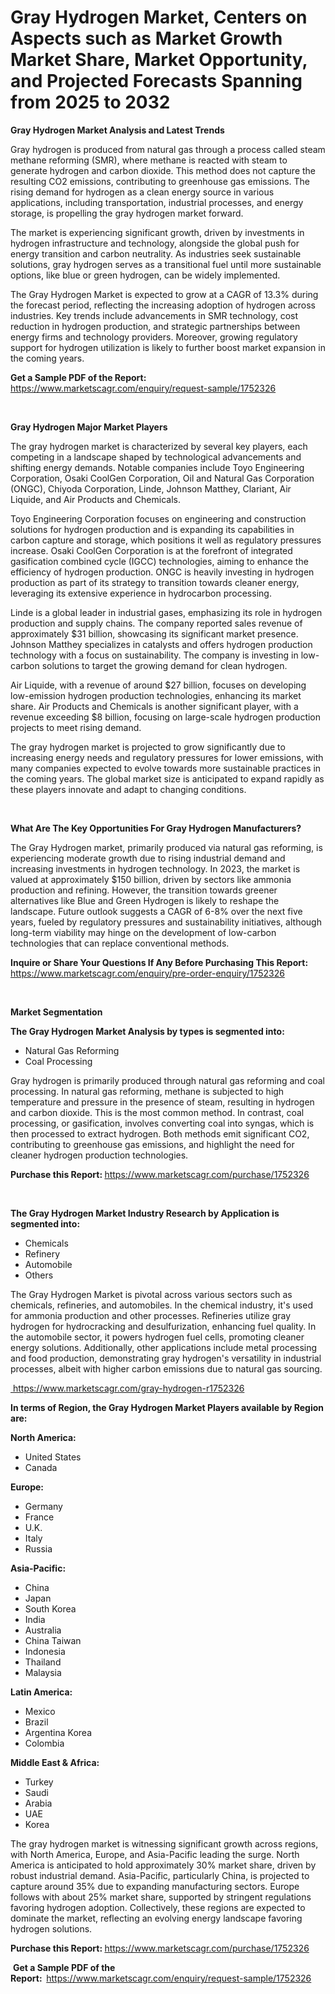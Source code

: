 <p><h1>Gray Hydrogen Market, Centers on Aspects such as Market Growth Market Share, Market Opportunity, and Projected Forecasts Spanning from 2025 to 2032</h1></p><p><strong>Gray Hydrogen Market Analysis and Latest Trends</strong></p>
<p><p>Gray hydrogen is produced from natural gas through a process called steam methane reforming (SMR), where methane is reacted with steam to generate hydrogen and carbon dioxide. This method does not capture the resulting CO2 emissions, contributing to greenhouse gas emissions. The rising demand for hydrogen as a clean energy source in various applications, including transportation, industrial processes, and energy storage, is propelling the gray hydrogen market forward.</p><p>The market is experiencing significant growth, driven by investments in hydrogen infrastructure and technology, alongside the global push for energy transition and carbon neutrality. As industries seek sustainable solutions, gray hydrogen serves as a transitional fuel until more sustainable options, like blue or green hydrogen, can be widely implemented. </p><p>The Gray Hydrogen Market is expected to grow at a CAGR of 13.3% during the forecast period, reflecting the increasing adoption of hydrogen across industries. Key trends include advancements in SMR technology, cost reduction in hydrogen production, and strategic partnerships between energy firms and technology providers. Moreover, growing regulatory support for hydrogen utilization is likely to further boost market expansion in the coming years.</p></p>
<p><strong>Get a Sample PDF of the Report:&nbsp;</strong> <a href="https://www.marketscagr.com/enquiry/request-sample/1752326?utm_campaign=3265&utm_medium=2&utm_source=Github&utm_content=ia&utm_term=16042025&utm_id=gray-hydrogen">https://www.marketscagr.com/enquiry/request-sample/1752326</a></p>
<p>&nbsp;</p>
<p><strong>Gray Hydrogen Major Market Players</strong></p>
<p><p>The gray hydrogen market is characterized by several key players, each competing in a landscape shaped by technological advancements and shifting energy demands. Notable companies include Toyo Engineering Corporation, Osaki CoolGen Corporation, Oil and Natural Gas Corporation (ONGC), Chiyoda Corporation, Linde, Johnson Matthey, Clariant, Air Liquide, and Air Products and Chemicals.</p><p>Toyo Engineering Corporation focuses on engineering and construction solutions for hydrogen production and is expanding its capabilities in carbon capture and storage, which positions it well as regulatory pressures increase. Osaki CoolGen Corporation is at the forefront of integrated gasification combined cycle (IGCC) technologies, aiming to enhance the efficiency of hydrogen production. ONGC is heavily investing in hydrogen production as part of its strategy to transition towards cleaner energy, leveraging its extensive experience in hydrocarbon processing.</p><p>Linde is a global leader in industrial gases, emphasizing its role in hydrogen production and supply chains. The company reported sales revenue of approximately $31 billion, showcasing its significant market presence. Johnson Matthey specializes in catalysts and offers hydrogen production technology with a focus on sustainability. The company is investing in low-carbon solutions to target the growing demand for clean hydrogen.</p><p>Air Liquide, with a revenue of around $27 billion, focuses on developing low-emission hydrogen production technologies, enhancing its market share. Air Products and Chemicals is another significant player, with a revenue exceeding $8 billion, focusing on large-scale hydrogen production projects to meet rising demand.</p><p>The gray hydrogen market is projected to grow significantly due to increasing energy needs and regulatory pressures for lower emissions, with many companies expected to evolve towards more sustainable practices in the coming years. The global market size is anticipated to expand rapidly as these players innovate and adapt to changing conditions.</p></p>
<p>&nbsp;</p>
<p><strong>What Are The Key Opportunities For Gray Hydrogen Manufacturers?</strong></p>
<p><p>The Gray Hydrogen market, primarily produced via natural gas reforming, is experiencing moderate growth due to rising industrial demand and increasing investments in hydrogen technology. In 2023, the market is valued at approximately $150 billion, driven by sectors like ammonia production and refining. However, the transition towards greener alternatives like Blue and Green Hydrogen is likely to reshape the landscape. Future outlook suggests a CAGR of 6-8% over the next five years, fueled by regulatory pressures and sustainability initiatives, although long-term viability may hinge on the development of low-carbon technologies that can replace conventional methods.</p></p>
<p><strong>Inquire or Share Your Questions If Any Before Purchasing This Report:</strong> <a href="https://www.marketscagr.com/enquiry/pre-order-enquiry/1752326?utm_campaign=3265&utm_medium=2&utm_source=Github&utm_content=ia&utm_term=16042025&utm_id=gray-hydrogen">https://www.marketscagr.com/enquiry/pre-order-enquiry/1752326</a></p>
<p>&nbsp;</p>
<p><strong>Market Segmentation</strong></p>
<p><strong>The Gray Hydrogen Market Analysis by types is segmented into:</strong></p>
<p><ul><li>Natural Gas Reforming</li><li>Coal Processing</li></ul></p>
<p><p>Gray hydrogen is primarily produced through natural gas reforming and coal processing. In natural gas reforming, methane is subjected to high temperature and pressure in the presence of steam, resulting in hydrogen and carbon dioxide. This is the most common method. In contrast, coal processing, or gasification, involves converting coal into syngas, which is then processed to extract hydrogen. Both methods emit significant CO2, contributing to greenhouse gas emissions, and highlight the need for cleaner hydrogen production technologies.</p></p>
<p><strong>Purchase this Report:&nbsp;</strong><a href="https://www.marketscagr.com/purchase/1752326?utm_campaign=3265&utm_medium=2&utm_source=Github&utm_content=ia&utm_term=16042025&utm_id=gray-hydrogen">https://www.marketscagr.com/purchase/1752326</a></p>
<p>&nbsp;</p>
<p><strong>The Gray Hydrogen Market Industry Research by Application is segmented into:</strong></p>
<p><ul><li>Chemicals</li><li>Refinery</li><li>Automobile</li><li>Others</li></ul></p>
<p><p>The Gray Hydrogen Market is pivotal across various sectors such as chemicals, refineries, and automobiles. In the chemical industry, it's used for ammonia production and other processes. Refineries utilize gray hydrogen for hydrocracking and desulfurization, enhancing fuel quality. In the automobile sector, it powers hydrogen fuel cells, promoting cleaner energy solutions. Additionally, other applications include metal processing and food production, demonstrating gray hydrogen's versatility in industrial processes, albeit with higher carbon emissions due to natural gas sourcing.</p></p>
<p><a href="https://www.marketscagr.com/gray-hydrogen-r1752326?utm_campaign=3265&utm_medium=2&utm_source=Github&utm_content=ia&utm_term=16042025&utm_id=gray-hydrogen">&nbsp;https://www.marketscagr.com/gray-hydrogen-r1752326</a></p>
<p><strong>In terms of Region, the Gray Hydrogen Market Players available by Region are:</strong></p>
<p>
    <p> <strong> North America: </strong>
        <ul>
            <li>United States</li>
            <li>Canada</li>
        </ul>
        </p> 
    <p> <strong> Europe: </strong>
        <ul>
            <li>Germany</li>
            <li>France</li>
            <li>U.K.</li>
            <li>Italy</li>
            <li>Russia</li>
        </ul>
        </p> 
    <p> <strong> Asia-Pacific: </strong>
        <ul>
            <li>China</li>
            <li>Japan</li>
            <li>South Korea</li>
            <li>India</li>
            <li>Australia</li>
            <li>China Taiwan</li>
            <li>Indonesia</li>
            <li>Thailand</li>
            <li>Malaysia</li>
        </ul>
        </p> 
    <p> <strong> Latin America: </strong>
        <ul>
            <li>Mexico</li>
            <li>Brazil</li>
            <li>Argentina Korea</li>
            <li>Colombia</li>
        </ul>
        </p> 
    <p> <strong> Middle East & Africa: </strong>
        <ul>
            <li>Turkey</li>
            <li>Saudi</li>
            <li>Arabia</li>
            <li>UAE</li>
            <li>Korea</li>
        </ul>
    </p>
    </p>
<p><p>The gray hydrogen market is witnessing significant growth across regions, with North America, Europe, and Asia-Pacific leading the surge. North America is anticipated to hold approximately 30% market share, driven by robust industrial demand. Asia-Pacific, particularly China, is projected to capture around 35% due to expanding manufacturing sectors. Europe follows with about 25% market share, supported by stringent regulations favoring hydrogen adoption. Collectively, these regions are expected to dominate the market, reflecting an evolving energy landscape favoring hydrogen solutions.</p></p>
<p><strong>Purchase this Report: </strong><a href="https://www.marketscagr.com/purchase/1752326?utm_campaign=3265&utm_medium=2&utm_source=Github&utm_content=ia&utm_term=16042025&utm_id=gray-hydrogen">https://www.marketscagr.com/purchase/1752326</a></p>
<p>&nbsp;<strong>Get a Sample PDF of the Report:&nbsp;&nbsp;</strong><a href="https://www.marketscagr.com/enquiry/request-sample/1752326?utm_campaign=3265&utm_medium=2&utm_source=Github&utm_content=ia&utm_term=16042025&utm_id=gray-hydrogen">https://www.marketscagr.com/enquiry/request-sample/1752326</a></p>
<p><strong></strong></p>
<p><p></p><p></p><p></p></p>